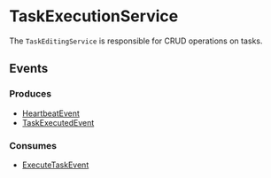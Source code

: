 # TaskExecutionService

The `TaskEditingService` is responsible for CRUD operations on tasks.

## Events

### Produces

- [HeartbeatEvent](../../../docs/events.md#heartbeatevent)
- [TaskExecutedEvent](../../../docs/events.md#taskexecutedevent)

### Consumes

- [ExecuteTaskEvent](../../../docs/events.md#executetaskevent)
